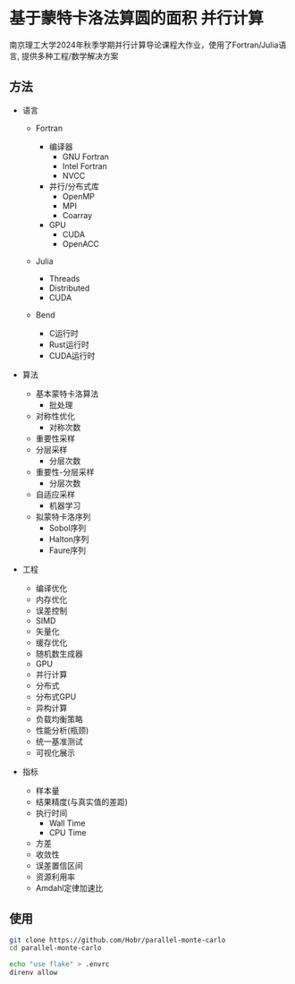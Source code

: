 # 基于蒙特卡洛法算圆的面积 并行计算

南京理工大学2024年秋季学期并行计算导论课程大作业，使用了Fortran/Julia语言, 提供多种工程/数学解决方案

## 方法

- 语言
  - Fortran
    - 编译器
      - GNU Fortran
      - Intel Fortran
      - NVCC
    - 并行/分布式库
      - OpenMP
      - MPI
      - Coarray
    - GPU
      - CUDA
      - OpenACC

  - Julia
    - Threads
    - Distributed
    - CUDA

  - Bend
    - C运行时
    - Rust运行时
    - CUDA运行时

- 算法
  - 基本蒙特卡洛算法
    - 批处理
  - 对称性优化
    - 对称次数
  - 重要性采样
  - 分层采样
    - 分层次数
  - 重要性-分层采样
    - 分层次数
  - 自适应采样
    - 机器学习
  - 拟蒙特卡洛序列
    - Sobol序列
    - Halton序列
    - Faure序列

- 工程
  - 编译优化
  - 内存优化
  - 误差控制
  - SIMD
  - 矢量化
  - 缓存优化
  - 随机数生成器
  - GPU
  - 并行计算
  - 分布式
  - 分布式GPU
  - 异构计算
  - 负载均衡策略
  - 性能分析(瓶颈)
  - 统一基准测试
  - 可视化展示

- 指标
  - 样本量
  - 结果精度(与真实值的差距)
  - 执行时间
    - Wall Time
    - CPU Time
  - 方差
  - 收敛性
  - 误差置信区间
  - 资源利用率
  - Amdahl定律加速比

## 使用

```bash
git clone https://github.com/Hobr/parallel-monte-carlo
cd parallel-monte-carlo

echo "use flake" > .envrc
direnv allow
```
